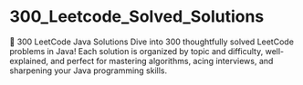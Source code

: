 # 300_Leetcode_Solved_Solutions
🚀 300 LeetCode Java Solutions   Dive into 300 thoughtfully solved LeetCode problems in Java! Each solution is organized by topic and difficulty, well-explained, and perfect for mastering algorithms, acing interviews, and sharpening your Java programming skills.

